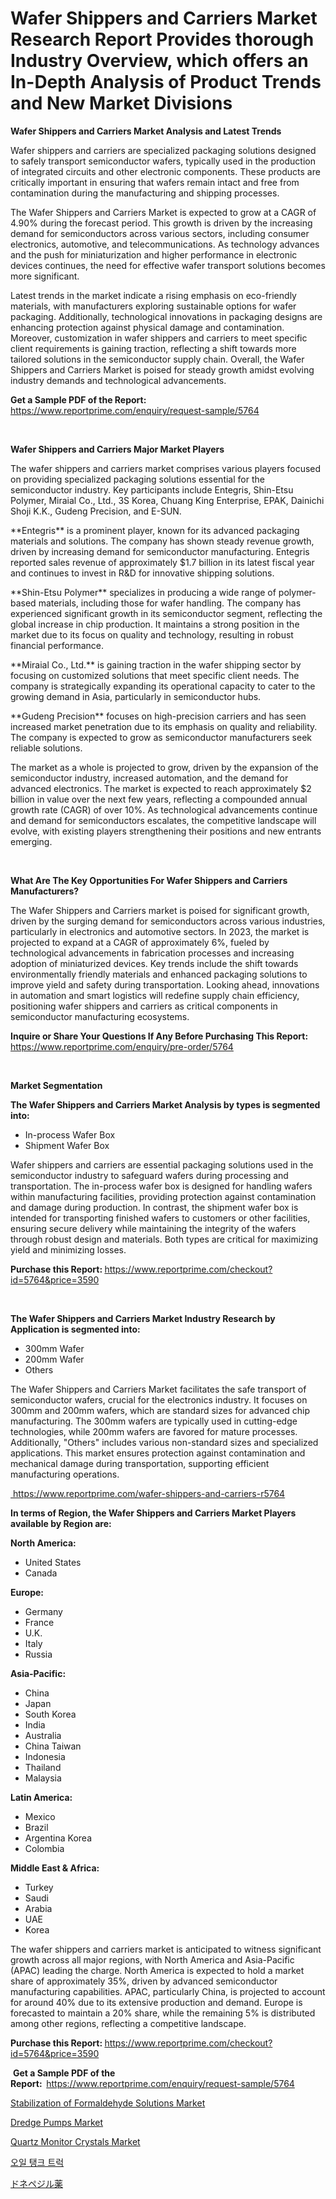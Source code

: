 <p><h1>Wafer Shippers and Carriers Market Research Report Provides thorough Industry Overview, which offers an In-Depth Analysis of Product Trends and New Market Divisions</h1></p><p><strong>Wafer Shippers and Carriers Market Analysis and Latest Trends</strong></p>
<p><p>Wafer shippers and carriers are specialized packaging solutions designed to safely transport semiconductor wafers, typically used in the production of integrated circuits and other electronic components. These products are critically important in ensuring that wafers remain intact and free from contamination during the manufacturing and shipping processes.</p><p>The Wafer Shippers and Carriers Market is expected to grow at a CAGR of 4.90% during the forecast period. This growth is driven by the increasing demand for semiconductors across various sectors, including consumer electronics, automotive, and telecommunications. As technology advances and the push for miniaturization and higher performance in electronic devices continues, the need for effective wafer transport solutions becomes more significant.</p><p>Latest trends in the market indicate a rising emphasis on eco-friendly materials, with manufacturers exploring sustainable options for wafer packaging. Additionally, technological innovations in packaging designs are enhancing protection against physical damage and contamination. Moreover, customization in wafer shippers and carriers to meet specific client requirements is gaining traction, reflecting a shift towards more tailored solutions in the semiconductor supply chain. Overall, the Wafer Shippers and Carriers Market is poised for steady growth amidst evolving industry demands and technological advancements.</p></p>
<p><strong>Get a Sample PDF of the Report:&nbsp;</strong> <a href="https://www.reportprime.com/enquiry/request-sample/5764">https://www.reportprime.com/enquiry/request-sample/5764</a></p>
<p>&nbsp;</p>
<p><strong>Wafer Shippers and Carriers Major Market Players</strong></p>
<p><p>The wafer shippers and carriers market comprises various players focused on providing specialized packaging solutions essential for the semiconductor industry. Key participants include Entegris, Shin-Etsu Polymer, Miraial Co., Ltd., 3S Korea, Chuang King Enterprise, EPAK, Dainichi Shoji K.K., Gudeng Precision, and E-SUN.</p><p>**Entegris** is a prominent player, known for its advanced packaging materials and solutions. The company has shown steady revenue growth, driven by increasing demand for semiconductor manufacturing. Entegris reported sales revenue of approximately $1.7 billion in its latest fiscal year and continues to invest in R&D for innovative shipping solutions.</p><p>**Shin-Etsu Polymer** specializes in producing a wide range of polymer-based materials, including those for wafer handling. The company has experienced significant growth in its semiconductor segment, reflecting the global increase in chip production. It maintains a strong position in the market due to its focus on quality and technology, resulting in robust financial performance.</p><p>**Miraial Co., Ltd.** is gaining traction in the wafer shipping sector by focusing on customized solutions that meet specific client needs. The company is strategically expanding its operational capacity to cater to the growing demand in Asia, particularly in semiconductor hubs.</p><p>**Gudeng Precision** focuses on high-precision carriers and has seen increased market penetration due to its emphasis on quality and reliability. The company is expected to grow as semiconductor manufacturers seek reliable solutions.</p><p>The market as a whole is projected to grow, driven by the expansion of the semiconductor industry, increased automation, and the demand for advanced electronics. The market is expected to reach approximately $2 billion in value over the next few years, reflecting a compounded annual growth rate (CAGR) of over 10%. As technological advancements continue and demand for semiconductors escalates, the competitive landscape will evolve, with existing players strengthening their positions and new entrants emerging.</p></p>
<p>&nbsp;</p>
<p><strong>What Are The Key Opportunities For Wafer Shippers and Carriers Manufacturers?</strong></p>
<p><p>The Wafer Shippers and Carriers market is poised for significant growth, driven by the surging demand for semiconductors across various industries, particularly in electronics and automotive sectors. In 2023, the market is projected to expand at a CAGR of approximately 6%, fueled by technological advancements in fabrication processes and increasing adoption of miniaturized devices. Key trends include the shift towards environmentally friendly materials and enhanced packaging solutions to improve yield and safety during transportation. Looking ahead, innovations in automation and smart logistics will redefine supply chain efficiency, positioning wafer shippers and carriers as critical components in semiconductor manufacturing ecosystems.</p></p>
<p><strong>Inquire or Share Your Questions If Any Before Purchasing This Report:</strong> <a href="https://www.reportprime.com/enquiry/pre-order/5764">https://www.reportprime.com/enquiry/pre-order/5764</a></p>
<p>&nbsp;</p>
<p><strong>Market Segmentation</strong></p>
<p><strong>The Wafer Shippers and Carriers Market Analysis by types is segmented into:</strong></p>
<p><ul><li>In-process Wafer Box</li><li>Shipment Wafer Box</li></ul></p>
<p><p>Wafer shippers and carriers are essential packaging solutions used in the semiconductor industry to safeguard wafers during processing and transportation. The in-process wafer box is designed for handling wafers within manufacturing facilities, providing protection against contamination and damage during production. In contrast, the shipment wafer box is intended for transporting finished wafers to customers or other facilities, ensuring secure delivery while maintaining the integrity of the wafers through robust design and materials. Both types are critical for maximizing yield and minimizing losses.</p></p>
<p><strong>Purchase this Report:&nbsp;</strong><a href="https://www.reportprime.com/checkout?id=5764&price=3590">https://www.reportprime.com/checkout?id=5764&price=3590</a></p>
<p>&nbsp;</p>
<p><strong>The Wafer Shippers and Carriers Market Industry Research by Application is segmented into:</strong></p>
<p><ul><li>300mm Wafer</li><li>200mm Wafer</li><li>Others</li></ul></p>
<p><p>The Wafer Shippers and Carriers Market facilitates the safe transport of semiconductor wafers, crucial for the electronics industry. It focuses on 300mm and 200mm wafers, which are standard sizes for advanced chip manufacturing. The 300mm wafers are typically used in cutting-edge technologies, while 200mm wafers are favored for mature processes. Additionally, "Others" includes various non-standard sizes and specialized applications. This market ensures protection against contamination and mechanical damage during transportation, supporting efficient manufacturing operations.</p></p>
<p><a href="https://www.reportprime.com/wafer-shippers-and-carriers-r5764">&nbsp;https://www.reportprime.com/wafer-shippers-and-carriers-r5764</a></p>
<p><strong>In terms of Region, the Wafer Shippers and Carriers Market Players available by Region are:</strong></p>
<p>
    <p> <strong> North America: </strong>
        <ul>
            <li>United States</li>
            <li>Canada</li>
        </ul>
        </p> 
    <p> <strong> Europe: </strong>
        <ul>
            <li>Germany</li>
            <li>France</li>
            <li>U.K.</li>
            <li>Italy</li>
            <li>Russia</li>
        </ul>
        </p> 
    <p> <strong> Asia-Pacific: </strong>
        <ul>
            <li>China</li>
            <li>Japan</li>
            <li>South Korea</li>
            <li>India</li>
            <li>Australia</li>
            <li>China Taiwan</li>
            <li>Indonesia</li>
            <li>Thailand</li>
            <li>Malaysia</li>
        </ul>
        </p> 
    <p> <strong> Latin America: </strong>
        <ul>
            <li>Mexico</li>
            <li>Brazil</li>
            <li>Argentina Korea</li>
            <li>Colombia</li>
        </ul>
        </p> 
    <p> <strong> Middle East & Africa: </strong>
        <ul>
            <li>Turkey</li>
            <li>Saudi</li>
            <li>Arabia</li>
            <li>UAE</li>
            <li>Korea</li>
        </ul>
    </p>
    </p>
<p><p>The wafer shippers and carriers market is anticipated to witness significant growth across all major regions, with North America and Asia-Pacific (APAC) leading the charge. North America is expected to hold a market share of approximately 35%, driven by advanced semiconductor manufacturing capabilities. APAC, particularly China, is projected to account for around 40% due to its extensive production and demand. Europe is forecasted to maintain a 20% share, while the remaining 5% is distributed among other regions, reflecting a competitive landscape.</p></p>
<p><strong>Purchase this Report: </strong><a href="https://www.reportprime.com/checkout?id=5764&price=3590">https://www.reportprime.com/checkout?id=5764&price=3590</a></p>
<p>&nbsp;<strong>Get a Sample PDF of the Report:&nbsp;&nbsp;</strong><a href="https://www.reportprime.com/enquiry/request-sample/5764">https://www.reportprime.com/enquiry/request-sample/5764</a></p>
<p><strong></strong></p>
<p><p><a href="https://medium.com/@woods76241/stabilization-of-formaldehyde-solutions-industry-forecast-market-shifts-and-strategic-imperatives-c5f6712ab553">Stabilization of Formaldehyde Solutions Market</a></p><p><a href="https://medium.com/@paulalkim0612024/what-are-the-current-and-future-prospects-for-the-dredge-pumps-market-c77fbc3547fa">Dredge Pumps Market</a></p><p><a href="https://github.com/MarciaRunte/Market-Research-Report-List-1/blob/main/quartz-monitor-crystals-market.md">Quartz Monitor Crystals Market</a></p><p><a href="https://medium.com/@rudyswaniafgwski56664/%EA%B8%B0%EB%A6%84-%ED%83%B1%ED%81%AC-%ED%8A%B8%EB%9F%AD-%EC%8B%9C%EC%9E%A5-%EA%B0%9C%EC%9A%94-%EC%A7%80%EC%97%AD-%EC%A0%84%EB%A7%9D-%EB%B0%8F-%EA%B8%B0%EB%A6%84-%ED%83%B1%ED%81%AC-%ED%8A%B8%EB%9F%AD-%EC%8B%9C%EC%9E%A5%EC%97%90-%EB%8C%80%ED%95%9C-%EA%B2%BD%EC%9F%81-%EC%A0%84%EB%9E%B5-2024%EB%85%84%EB%B6%80%ED%84%B0-2031%EB%85%84%EA%B9%8C%EC%A7%80-11-5-%EC%9D%98-%EC%97%B0%ED%8F%89%EA%B7%A0-%EC%84%B1%EC%9E%A5%EB%A5%A0-cagr-%EB%A1%9C-%EC%84%B1%EC%9E%A5%ED%95%A0-%EA%B2%83%EC%9C%BC%EB%A1%9C-%EC%98%88%EC%83%81%EB%90%A8-a532fd8f41c9">오일 탱크 트럭</a></p><p><a href="https://medium.com/@rosaleen41t7a/%E3%83%89%E3%83%8D%E3%83%9A%E3%82%B8%E3%83%AB%E8%96%AC%E5%B8%82%E5%A0%B4-%E3%82%B0%E3%83%AD%E3%83%BC%E3%83%90%E3%83%AB%E3%81%8A%E3%82%88%E3%81%B3%E3%83%AA%E3%83%BC%E3%82%B8%E3%83%A7%E3%83%8A%E3%83%AB%E5%88%86%E6%9E%90-%E3%82%A8%E3%83%B3%E3%83%89%E3%83%A6%E3%83%BC%E3%82%B6%E3%83%BC-%E8%A3%BD%E5%93%81-%E5%9C%B0%E5%9F%9F%E3%81%AB%E7%84%A6%E7%82%B9%E3%82%92%E5%BD%93%E3%81%A6%E3%81%9F%E5%88%86%E6%9E%90%E3%81%A8%E4%BA%88%E6%B8%AC-2024%E5%B9%B4-2031%E5%B9%B4-b4250c4b1a2d">ドネペジル薬</a></p></p>